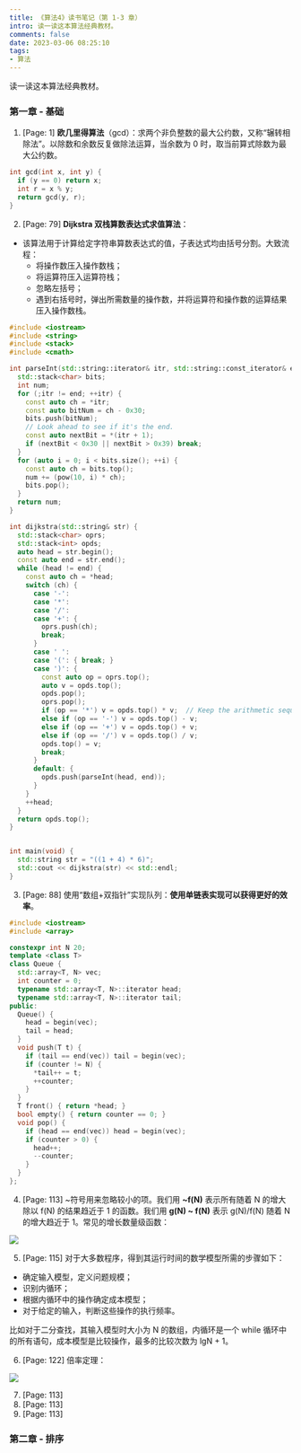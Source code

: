 ```yaml
---
title: 《算法4》读书笔记（第 1-3 章）
intro: 读一读这本算法经典教材。
comments: false
date: 2023-03-06 08:25:10
tags:
- 算法
---
```


读一读这本算法经典教材。

### 第一章 - 基础

1. [Page: 1] **欧几里得算法**（gcd）：求两个非负整数的最大公约数，又称“辗转相除法”。以除数和余数反复做除法运算，当余数为 0 时，取当前算式除数为最大公约数。

```cpp
int gcd(int x, int y) {
  if (y == 0) return x;
  int r = x % y;
  return gcd(y, r);
}
```

2. [Page: 79] **Dijkstra 双栈算数表达式求值算法**：

* 该算法用于计算给定字符串算数表达式的值，子表达式均由括号分割。大致流程：
  * 将操作数压入操作数栈；
  * 将运算符压入运算符栈；
  * 忽略左括号；
  * 遇到右括号时，弹出所需数量的操作数，并将运算符和操作数的运算结果压入操作数栈。

```cpp
#include <iostream>
#include <string>
#include <stack>
#include <cmath>

int parseInt(std::string::iterator& itr, std::string::const_iterator& end) {
  std::stack<char> bits;
  int num;
  for (;itr != end; ++itr) {
    const auto ch = *itr;
    const auto bitNum = ch - 0x30;
    bits.push(bitNum);
    // Look ahead to see if it's the end.
    const auto nextBit = *(itr + 1);
    if (nextBit < 0x30 || nextBit > 0x39) break;
  }
  for (auto i = 0; i < bits.size(); ++i) {
    const auto ch = bits.top();
    num += (pow(10, i) * ch);
    bits.pop();
  }
  return num;
}

int dijkstra(std::string& str) {
  std::stack<char> oprs;
  std::stack<int> opds;
  auto head = str.begin();
  const auto end = str.end();
  while (head != end) {
    const auto ch = *head;
    switch (ch) {
      case '-':
      case '*':
      case '/':
      case '+': {
        oprs.push(ch);
        break;
      }
      case ' ':
      case '(': { break; }
      case ')': {
        const auto op = oprs.top();
        auto v = opds.top();
        opds.pop();
        oprs.pop();
        if (op == '*') v = opds.top() * v;  // Keep the arithmetic sequence.
        else if (op == '-') v = opds.top() - v;
        else if (op == '+') v = opds.top() + v;
        else if (op == '/') v = opds.top() / v;
        opds.top() = v;
        break;
      }
      default: {
        opds.push(parseInt(head, end));
      }
    }
    ++head;
  }
  return opds.top();
}


int main(void) {
  std::string str = "((1 + 4) * 6)";
  std::cout << dijkstra(str) << std::endl;
}
```

3. [Page: 88] 使用“数组+双指针”实现队列：**使用单链表实现可以获得更好的效率**。

```cpp
#include <iostream>
#include <array>

constexpr int N 20;
template <class T>
class Queue {
  std::array<T, N> vec;
  int counter = 0;
  typename std::array<T, N>::iterator head;
  typename std::array<T, N>::iterator tail;
public:
  Queue() {
    head = begin(vec);
    tail = head;
  }
  void push(T t) {
    if (tail == end(vec)) tail = begin(vec);
    if (counter != N) {
      *tail++ = t;
      ++counter;
    }
  }
  T front() { return *head; }
  bool empty() { return counter == 0; }
  void pop() {
    if (head == end(vec)) head = begin(vec);
    if (counter > 0) {
      head++;
      --counter;
    }
  }
};
```

4. [Page: 113] \~符号用来忽略较小的项。我们用 **\~f(N)** 表示所有随着 N 的增大除以 f(N) 的结果趋近于 1 的函数。我们用 **g(N) \~ f(N)** 表示 g(N)/f(N) 随着 N 的增大趋近于 1。常见的增长数量级函数：

![](1.png)

5. [Page: 115] 对于大多数程序，得到其运行时间的数学模型所需的步骤如下：

* 确定输入模型，定义问题规模；
* 识别内循环；
* 根据内循环中的操作确定成本模型；
* 对于给定的输入，判断这些操作的执行频率。

比如对于二分查找，其输入模型时大小为 N 的数组，内循环是一个 while 循环中的所有语句，成本模型是比较操作，最多的比较次数为 lgN + 1。

6. [Page: 122] 倍率定理：

![](2.png)

7. [Page: 113] 
8. [Page: 113] 
9. [Page: 113] 


### 第二章 - 排序





